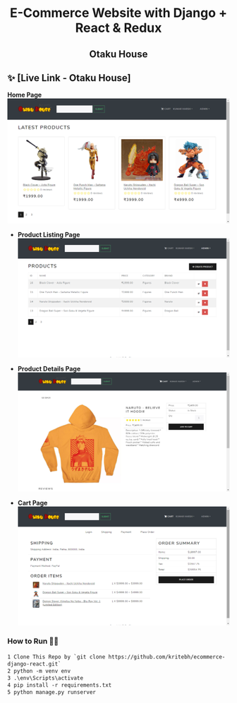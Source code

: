 <h1 align=center>E-Commerce Website with Django + React & Redux</h1>
<h2 align=center>Otaku House</h2>

## ✨ [Live Link - Otaku House]

 **Home Page**  
  ![Home Page](ss/ss1.png)

- **Product Listing Page**  
  ![Product Listing](ss/ss5.png)

- **Product Details Page**  
  ![Product Details](ss/ss6.png)

- **Cart Page**  
  ![Cart Page](ss/ss4.png)

### How to Run 🏃‍♀️

```shell
1 Clone This Repo by `git clone https://github.com/kritebh/ecommerce-django-react.git`
2 python -m venv env
3 .\env\Scripts\activate
4 pip install -r requirements.txt 
5 python manage.py runserver

